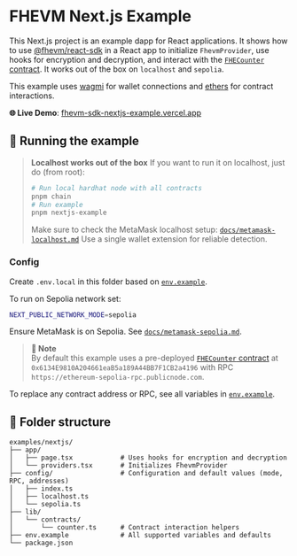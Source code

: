 # FHEVM Next.js Example

This Next.js project is an example dapp for React applications. It shows how to use [@fhevm/react-sdk](../../packages/fhevm-react-sdk/) in a React app to initialize `FhevmProvider`, use hooks for encryption and decryption, and interact with the [`FHECounter` contract](../../packages/hardhat/contracts/FHECounter.sol). It works out of the box on `localhost` and `sepolia`.

This example uses [wagmi](https://wagmi.sh) for wallet connections and [ethers](https://docs.ethers.org/v6/) for contract interactions.

**🌐 Live Demo**: [fhevm-sdk-nextjs-example.vercel.app](https://fhevm-sdk-nextjs-example.vercel.app/)

## 🚀 Running the example

> **Localhost works out of the box**
> If you want to run it on localhost, just do (from root):
> 
> ```bash
> # Run local hardhat node with all contracts
> pnpm chain 
> # Run example
> pnpm nextjs-example
> ```
> 
> Make sure to check the MetaMask localhost setup: [`docs/metamask-localhost.md`](../../docs/metamask-localhost.md)
> Use a single wallet extension for reliable detection.

### Config

Create `.env.local` in this folder based on [`env.example`](./env.example).

To run on Sepolia network set:

```bash
NEXT_PUBLIC_NETWORK_MODE=sepolia
```

Ensure MetaMask is on Sepolia. See [`docs/metamask-sepolia.md`](../../docs/metamask-sepolia.md).

> **📌 Note**  
> By default this example uses a pre-deployed [`FHECounter` contract](../../packages/hardhat/contracts/FHECounter.sol) at `0x6134E9810A204661eaB5a189A44BB7F1CB2a4196` with RPC `https://ethereum-sepolia-rpc.publicnode.com`.

To replace any contract address or RPC, see all variables in [`env.example`](./env.example).

## 📁 Folder structure

```
examples/nextjs/
├── app/
│   ├── page.tsx            # Uses hooks for encryption and decryption
│   └── providers.tsx       # Initializes FhevmProvider
├── config/                 # Configuration and default values (mode, RPC, addresses)
│   ├── index.ts
│   ├── localhost.ts
│   └── sepolia.ts
├── lib/
│   └── contracts/
│       └── counter.ts      # Contract interaction helpers
├── env.example             # All supported variables and defaults
└── package.json
```

